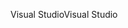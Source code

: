 <span data-ttu-id="66ba7-101">Visual Studio</span><span class="sxs-lookup"><span data-stu-id="66ba7-101">Visual Studio</span></span>